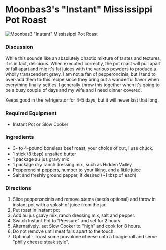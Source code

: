 # Moonbas3's "Instant" Mississippi Pot Roast #

![Moonbas3 "Instant" Mississippi Pot Roast](https://i.imgur.com/C9hp4Wk.jpg)

### Discussion ###

While this sounds like an absolutely chaotic mixture of tastes and textures, it is in fact, delicious. When executed correctly, the pot roast will pull apart or fall apart and mix it's fat juices with the various powders to produce a wholly transcendent gravy. I am not a fan of pepperoncinis, but I tend to over-add them to this recipe since they bring out a wonderful flavor when everything finally settles. I generally throw this together when it's going to be a busy couple of days and my wife and I need dinner covered.

Keeps good in the refrigerator for 4-5 days, but it will never last that long.

### Required Equipment ###

* Instant Pot or Slow Cooker

### Ingredients ###

* 3- to 4-pound boneless beef roast, your choice of cut, I use chuck.
* 1 stick (8 tbsp) unsalted butter
* 1 package au jus gravy mix
* 1 package dry ranch dressing mix, such as Hidden Valley
* Pepperoncini peppers, number to your liking, and a little juice
* Salt and freshly ground pepper, if desired (~1 tbsp of each)

### Directions ###

1. Slice pepperoncinis and remove stems (seeds optional) and throw in instant pot with a splash of juice from the jar.
1. Put roast in instant pot
2. Add au jus gravy mix, ranch dressing mix, salt and pepper.
3. Switch Instant Pot to "Pressure" and set for 2 hours.
  1. Alternatively, set Slow Cooker to "high" and cook for 8 hours.
4. Do not remove until meat falls apart to the touch.
5. Optional - Toast some provolone cheese onto a hoagie roll and serve "philly cheese steak style".
